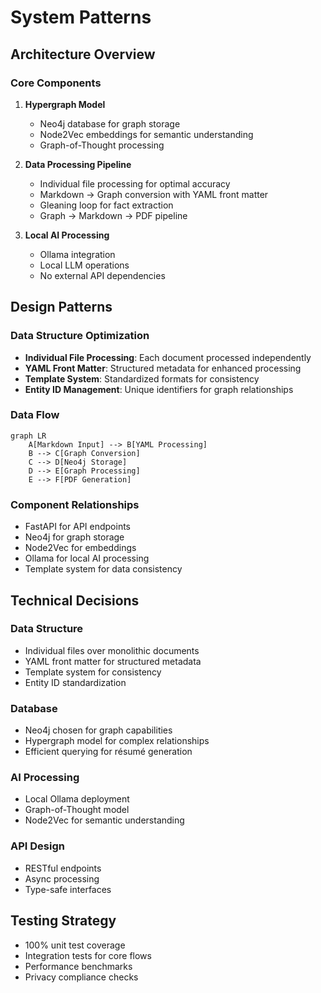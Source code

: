 # System Patterns

## Architecture Overview

### Core Components

1. **Hypergraph Model**
   - Neo4j database for graph storage
   - Node2Vec embeddings for semantic understanding
   - Graph-of-Thought processing

2. **Data Processing Pipeline**
   - Individual file processing for optimal accuracy
   - Markdown → Graph conversion with YAML front matter
   - Gleaning loop for fact extraction
   - Graph → Markdown → PDF pipeline

3. **Local AI Processing**
   - Ollama integration
   - Local LLM operations
   - No external API dependencies

## Design Patterns

### Data Structure Optimization

- **Individual File Processing**: Each document processed independently
- **YAML Front Matter**: Structured metadata for enhanced processing
- **Template System**: Standardized formats for consistency
- **Entity ID Management**: Unique identifiers for graph relationships

### Data Flow

```mermaid
graph LR
    A[Markdown Input] --> B[YAML Processing]
    B --> C[Graph Conversion]
    C --> D[Neo4j Storage]
    D --> E[Graph Processing]
    E --> F[PDF Generation]
```

### Component Relationships

- FastAPI for API endpoints
- Neo4j for graph storage
- Node2Vec for embeddings
- Ollama for local AI processing
- Template system for data consistency

## Technical Decisions

### Data Structure

- Individual files over monolithic documents
- YAML front matter for structured metadata
- Template system for consistency
- Entity ID standardization

### Database

- Neo4j chosen for graph capabilities
- Hypergraph model for complex relationships
- Efficient querying for résumé generation

### AI Processing

- Local Ollama deployment
- Graph-of-Thought model
- Node2Vec for semantic understanding

### API Design

- RESTful endpoints
- Async processing
- Type-safe interfaces

## Testing Strategy

- 100% unit test coverage
- Integration tests for core flows
- Performance benchmarks
- Privacy compliance checks
